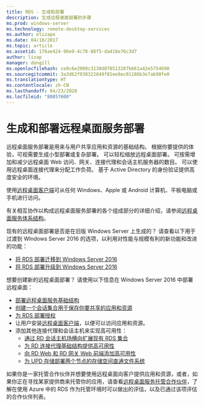 ```yaml
---
title: RDS - 生成和部署
description: 生成远程桌面部署的步骤
ms.prod: windows-server
ms.technology: remote-desktop-services
ms.author: elizapo
ms.date: 04/18/2017
ms.topic: article
ms.assetid: 176ae424-96e9-4c78-88f5-da418e76c3d7
author: lizap
manager: dongill
ms.openlocfilehash: ce8c6e2089c3130d078513287b661a42e5754690
ms.sourcegitcommit: 3a3d62f938322849f81ee9ec01186b3e7ab90fe0
ms.translationtype: HT
ms.contentlocale: zh-CN
ms.lasthandoff: 04/23/2020
ms.locfileid: "80857600"
---
```

# <a name="build-and-deploy-your-remote-desktop-services-deployment"></a>生成和部署远程桌面服务部署

远程桌面服务部署是用来与用户共享应用和资源的基础结构。 根据你要提供的体验，可视需要生成小型部署或复杂部署。 可以轻松缩放远程桌面部署。 可按需增加和减少远程桌面 Web 访问、网关、连接代理和会话主机服务器的数目。 可以使用远程桌面连接代理来分配工作负荷。 基于 Active Directory 的身份验证提供高度安全的环境。 

使用[远程桌面客户端](clients/remote-desktop-clients.md)可从任何 Windows、Apple 或 Android 计算机、平板电脑或手机进行访问。

有关相互协作以构成远程桌面服务部署的各个组成部分的详细介绍，请参阅[远程桌面服务体系结构](desktop-hosting-logical-architecture.md)。

现有的远程桌面部署是否是在旧版 Windows Server 上生成的？ 请查看以下用于过渡到 WIndows Server 2016 的选项，以利用对性能与规模有利的新功能和改进的功能：

- [将 RDS 部署迁移到 Windows Server 2016](migrate-rds-role-services.md)
- [将 RDS 部署升级到 Windows Server 2016](upgrade-to-rds-2016.md)

想要创建新的远程桌面部署？ 请使用以下信息在 Windows Server 2016 中部署远程桌面：

- [部署远程桌面服务基础结构](rds-deploy-infrastructure.md)
- [创建一个会话集合用于保存你要共享的应用和资源](rds-create-collection.md)
- [为 RDS 部署授权](rds-client-access-license.md)
- 让用户安装[远程桌面客户端](clients/remote-desktop-clients.md)，以便可以访问应用和资源。 
- 添加其他连接代理和会话主机来实现高可用性：
   - [通过 RD 会话主机场横向扩展现有 RDS 集合](rds-scale-rdsh-farm.md)
   - [为 RD 连接代理基础结构提供高可用性](rds-connection-broker-cluster.md)
   - [向 RD Web 和 RD 网关 Web 前端添加高可用性](rds-rdweb-gateway-ha.md)
   - [为 UPD 存储部署两个节点的存储空间直通文件系统](rds-storage-spaces-direct-deployment.md)


如果你是一家托管合作伙伴并想要使用远程桌面向客户提供应用和资源，或者，如果你正在寻找某家提供商来托管你的应用，请查看[远程桌面服务托管合作伙伴](rds-hosting-partners.md)，了解在使用 Azure 中的 RDS 作为托管环境时可以做出的评估，以及已通过该项评估的合作伙伴列表。
